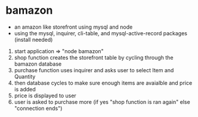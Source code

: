 # bamazon
- an amazon like storefront using mysql and node
- using the mysql, inquirer, cli-table, and mysql-active-record packages (install needed)

1. start application => "node bamazon"
2. shop function creates the storefront table by cycling through the bamazon database
3. purchase function uses inquirer and asks user to select Item and Quantity
4. then database cycles to make sure enough items are avaialble and price is added
5. price is displayed to user
6. user is asked to purchase more (if yes "shop function is ran again" else "connection ends")
